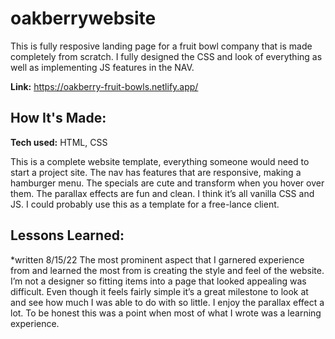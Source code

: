 # oakberrywebsite
This is fully resposive landing page for a fruit bowl company that is made completely from scratch.
I fully designed the CSS and look of everything as well as implementing JS features in the NAV.

**Link:** https://oakberry-fruit-bowls.netlify.app/


## How It's Made:

**Tech used:** HTML, CSS

This is a complete website template, everything someone would need to start a project site. The nav has features that are responsive, making a hamburger menu. The specials are cute and transform when you hover over them. The parallax effects are fun and clean. I think it’s all vanilla CSS and JS. I could probably use this as a template for a free-lance client.

## Lessons Learned:
*written 8/15/22 The most prominent aspect that I garnered experience from and learned the most from is creating the style and feel of the website. I’m not a designer so fitting items into a page that looked appealing was difficult. Even though it feels fairly simple it’s a great milestone to look at and see how much I was able to do with so little. I enjoy the parallax effect a lot. To be honest this was a point when most of what I wrote was a learning experience. 
